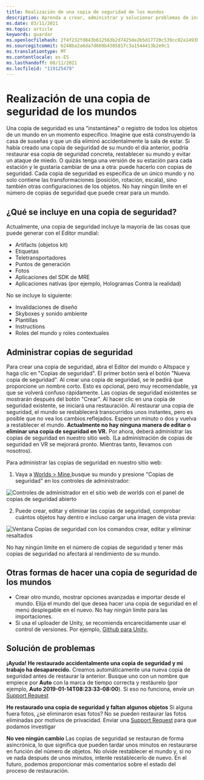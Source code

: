 ```yaml
---
title: Realización de una copia de seguridad de los mundos
description: Aprenda a crear, administrar y solucionar problemas de instantáneas de copia de seguridad de los mundos altspaceVR.
ms.date: 03/11/2021
ms.topic: article
keywords: guardar
ms.openlocfilehash: 2f4f232fd843b612563b2d7425de2b5d17720c539cc02a1493bc4b118de4f117
ms.sourcegitcommit: b248ba2a6da7d669b430581fc3a1544413b2e9c1
ms.translationtype: MT
ms.contentlocale: es-ES
ms.lasthandoff: 08/11/2021
ms.locfileid: "119125479"
---
```

# <a name="backing-up-your-worlds"></a>Realización de una copia de seguridad de los mundos

Una copia de seguridad es una "instantánea" o registro de todos los objetos de un mundo en un momento específico. Imagine que está construyendo la casa de suseñas y que un día eliminó accidentalmente la sala de estar. Si había creado una copia de seguridad de su mundo el día anterior, podría restaurar esa copia de seguridad concreta, restablecer su mundo y evitar un ataque de miedo. O quizás tenga una versión de su estación para cada estación y le gustaría cambiar de una a otra: puede hacerlo con copias de seguridad. Cada copia de seguridad es específica de un único mundo y no solo contiene las transformaciones (posición, rotación, escala), sino también otras configuraciones de los objetos. No hay ningún límite en el número de copias de seguridad que puede crear para un mundo.  

## <a name="whats-included-in-a-backup"></a>¿Qué se incluye en una copia de seguridad?

Actualmente, una copia de seguridad incluye la mayoría de las cosas que puede generar con el Editor mundial:
* Artifacts (objetos kit)
* Etiquetas
* Teletransportadores
* Puntos de generación
* Fotos
* Aplicaciones del SDK de MRE
* Aplicaciones nativas (por ejemplo, Hologramas Contra la realidad)

No se incluye lo siguiente:

* Invalidaciones de diseño
* Skyboxes y sonido ambiente
* Plantillas
* Instructions
* Roles del mundo y roles contextuales

## <a name="managing-backups"></a>Administrar copias de seguridad

Para crear una copia de seguridad, abra el Editor del mundo o Altspace y haga clic en "Copias de seguridad". El primer botón será el botón "Nueva copia de seguridad". Al crear una copia de seguridad, se le pedirá que proporcione un nombre corto. Esto es opcional, pero muy recomendable, ya que se volverá confuso rápidamente. Las copias de seguridad existentes se mostrarán después del botón "Crear". Al hacer clic en una copia de seguridad existente, se iniciará una restauración. Al restaurar una copia de seguridad, el mundo se restablecerá transcurridos unos instantes, pero es posible que no vea los cambios reflejados. Espere un minuto o dos y vuelva a restablecer el mundo. **Actualmente no hay ninguna manera de editar o eliminar una copia de seguridad en VR.** Por ahora, deberá administrar las copias de seguridad en nuestro sitio web. (La administración de copias de seguridad en VR se mejorará pronto. Mientras tanto, llevamos con nosotros).

Para administrar las copias de seguridad en nuestro sitio web:

1. Vaya a [Worlds > Mine,](https://account.altvr.com/users/sign_in)busque su mundo y presione "Copias de seguridad" en los controles de administrador:

![Controles de administrador en el sitio web de worlds con el panel de copias de seguridad abierto](images/world-backup-img-01.png)

2. Puede crear, editar y eliminar las copias de seguridad, comprobar cuántos objetos hay dentro e incluso cargar una imagen de vista previa: 

![Ventana Copias de seguridad con los comandos crear, editar y eliminar resaltados](images/world-backup-img-02.png)

No hay ningún límite en el número de copias de seguridad y tener más copias de seguridad no afectará al rendimiento de su mundo.

## <a name="other-ways-to-back-up-your-worlds"></a>Otras formas de hacer una copia de seguridad de los mundos

* Crear otro mundo, mostrar opciones avanzadas e importar desde el mundo. Elija el mundo del que desea hacer una copia de seguridad en el menú desplegable en el nuevo. No hay ningún límite para las importaciones.
* Si usa el uploader de Unity, se recomienda encarecidamente usar el control de versiones. Por ejemplo, [Github para Unity.](https://unity.github.com)

## <a name="troubleshooting"></a>Solución de problemas

**¡Ayuda! He restaurado accidentalmente una copia de seguridad y mi trabajo ha desaparecido.** Creamos automáticamente una nueva copia de seguridad antes de restaurar la anterior. Busque uno con un nombre que empiece por **Auto** con la marca de tiempo correcta y restáurelo (por ejemplo, **Auto 2019-01-14T08:23:33-08:00**).  Si eso no funciona, envíe un [Support Request](https://help.altvr.com/hc/requests/new)

**He restaurado una copia de seguridad y faltan algunos objetos** Si alguna fuera fotos, ¿se eliminaron esas fotos? No se pueden restaurar las fotos eliminadas por motivos de privacidad. Enviar una [Support Request](https://help.altvr.com/hc/requests/new) para que podamos investigar

**No veo ningún cambio** Las copias de seguridad se restauran de forma asincrónica, lo que significa que pueden tardar unos minutos en restaurarse en función del número de objetos. No olvide restablecer el mundo y, si no ve nada después de unos minutos, intente restablecerlo de nuevo. En el futuro, podemos proporcionar más comentarios sobre el estado del proceso de restauración.